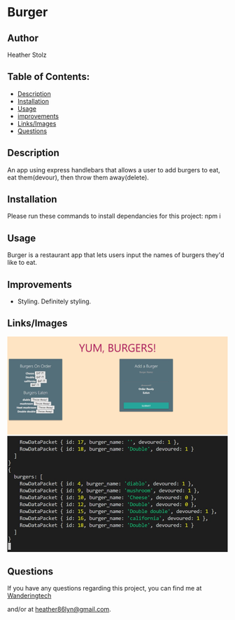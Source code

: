 # Burger

## Author

Heather Stolz

## Table of Contents:

* [Description](#description)
* [Installation](#installation)
* [Usage](#usage)
* [improvements](#improvements)
* [Links/Images](#Links/Images)
* [Questions](#questions)

## Description

An app using express handlebars that allows a user to add burgers to eat, eat them(devour), then throw them away(delete).

## Installation

Please run these commands to install dependancies for this project: npm i

## Usage

Burger is a restaurant app that lets users input the names of burgers they'd like to eat.

## Improvements

* Styling. Definitely styling.

## Links/Images

![image](public/images/burger.jpg)
![image](public/images/burgerconsole.jpg)

## Questions

If you have any questions regarding this project, you can find me at [Wanderingtech](https://github.com/Wanderingtech) 

and/or at heather86lyn@gmail.com.
